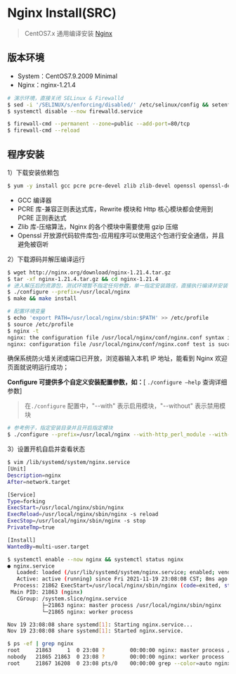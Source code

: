 # Nginx Install(SRC)

> CentOS7.x 通用编译安装 [Nginx](http://nginx.org/)

## 版本环境

- System：CentOS7.9.2009 Minimal
- Nginx：nginx-1.21.4

```bash
# 演示环境，直接关闭 SELinux & Firewalld
$ sed -i '/SELINUX/s/enforcing/disabled/' /etc/selinux/config && setenforce 0 
$ systemctl disable --now firewalld.service 

$ firewall-cmd --permanent --zone=public --add-port=80/tcp
$ firewall-cmd --reload
```

## 程序安装

1）下载安装依赖包

```bash
$ yum -y install gcc pcre pcre-devel zlib zlib-devel openssl openssl-devel
```

- GCC 编译器
- PCRE 库-兼容正则表达式库，Rewrite 模块和 Http 核心模块都会使用到 PCRE 正则表达式
- Zlib 库-压缩算法，Nginx 的各个模块中需要使用 gzip 压缩
- Openssl 开放源代码软件库包-应用程序可以使用这个包进行安全通信，并且避免被窃听

2）下载源码并解压编译运行

```bash
$ wget http://nginx.org/download/nginx-1.21.4.tar.gz
$ tar -xf nginx-1.21.4.tar.gz && cd nginx-1.21.4
# 进入解压后的资源包，测试环境暂不指定任何参数，单一指定安装路径，直接执行编译并安装
$ ./configure --prefix=/usr/local/nginx 
$ make && make install 

# 配置环境变量
$ echo 'export PATH=/usr/local/nginx/sbin:$PATH' >> /etc/profile
$ source /etc/profile
$ nginx -t
nginx: the configuration file /usr/local/nginx/conf/nginx.conf syntax is ok
nginx: configuration file /usr/local/nginx/conf/nginx.conf test is successful
```

确保系统防火墙关闭或端口已开放，浏览器输入本机 IP 地址，能看到 Nginx 欢迎页面就说明运行成功；

**Configure 可提供多个自定义安装配置参数，如：**[ `./configure –help` 查询详细参数]

> 在`./configure` 配置中，"--with" 表示启用模块，"--without" 表示禁用模块

```bash
# 参考例子，指定安装目录并且开启指定模块
$ ./configure --prefix=/usr/local/nginx --with-http_perl_module --with-http_stub_status_module --with-http_ssl_module --with-openssl-opt="enable-tlsext"
```

3）设置开机自启并查看状态

```bash
$ vim /lib/systemd/system/nginx.service
[Unit]
Description=nginx
After=network.target

[Service]
Type=forking
ExecStart=/usr/local/nginx/sbin/nginx
ExecReload=/usr/local/nginx/sbin/nginx -s reload
ExecStop=/usr/local/nginx/sbin/nginx -s stop
PrivateTmp=true

[Install]
WantedBy=multi-user.target

$ systemctl enable --now nginx && systemctl status nginx
● nginx.service
   Loaded: loaded (/usr/lib/systemd/system/nginx.service; enabled; vendor preset: disabled)
   Active: active (running) since Fri 2021-11-19 23:08:08 CST; 8ms ago
  Process: 21862 ExecStart=/usr/local/nginx/sbin/nginx (code=exited, status=0/SUCCESS)
 Main PID: 21863 (nginx)
   CGroup: /system.slice/nginx.service
           ├─21863 nginx: master process /usr/local/nginx/sbin/nginx
           └─21865 nginx: worker process

Nov 19 23:08:08 share systemd[1]: Starting nginx.service...
Nov 19 23:08:08 share systemd[1]: Started nginx.service.

$ ps -ef | grep nginx
root     21863     1  0 23:08 ?        00:00:00 nginx: master process /usr/local/nginx/sbin/nginx
nobody   21865 21863  0 23:08 ?        00:00:00 nginx: worker process
root     21867 16208  0 23:08 pts/0    00:00:00 grep --color=auto nginx
```